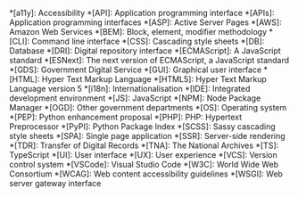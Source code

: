 *[a11y]: Accessibility
*[API]: Application programming interface
*[APIs]: Application programming interfaces
*[ASP]: Active Server Pages
*[AWS]: Amazon Web Services
*[BEM]: Block, element, modifier methodology
*[CLI]: Command line interface
*[CSS]: Cascading style sheets
*[DB]: Database
*[DRI]: Digital repository interface
*[ECMAScript]: A JavaScript standard
*[ESNext]: The next version of ECMAScript, a JavaScript standard
*[GDS]: Government Digital Service
*[GUI]: Graphical user interface
*[HTML]: Hyper Text Markup Language
*[HTML5]: Hyper Text Markup Language version 5
*[i18n]: Internationalisation
*[IDE]: Integrated development environment
*[JS]: JavaScript
*[NPM]: Node Package Manager
*[OGD]: Other government departments
*[OS]: Operating system
*[PEP]: Python enhancement proposal
*[PHP]: PHP: Hypertext Preprocessor
*[PyPI]: Python Package Index
*[SCSS]: Sassy cascading style sheets
*[SPA]: Single page application
*[SSR]: Server-side rendering
*[TDR]: Transfer of Digital Records
*[TNA]: The National Archives
*[TS]: TypeScript
*[UI]: User interface
*[UX]: User experience
*[VCS]: Version control system
*[VSCode]: Visual Studio Code
*[W3C]: World Wide Web Consortium
*[WCAG]: Web content accessibility guidelines
*[WSGI]: Web server gateway interface
